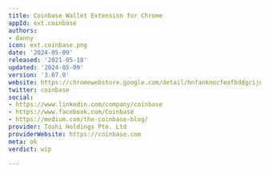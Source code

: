 ```yaml
---
title: Coinbase Wallet Extension for Chrome
appId: ext.coinbase
authors:
- danny
icon: ext.coinbase.png
date: '2024-05-09'
released: '2021-05-18'
updated: '2024-05-09'
version: '3.67.0'
website: https://chromewebstore.google.com/detail/hnfanknocfeofbddgcijnmhnfnkdnaad
twitter: coinbase
social:
- https://www.linkedin.com/company/coinbase
- https://www.facebook.com/Coinbase
- https://medium.com/the-coinbase-blog/
provider: Toshi Holdings Pte. Ltd
providerWebsite: https://coinbase.com
meta: ok
verdict: wip

---
```


